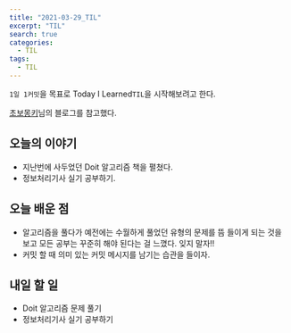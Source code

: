 ```yaml
---
title: "2021-03-29_TIL"
excerpt: "TIL"
search: true
categories: 
  - TIL
tags: 
  - TIL
---
```




`1일 1커밋`을 목표로 Today I Learned`TIL`을 시작해보려고 한다.

[초보몽키](https://wayhome25.github.io/)님의 블로그를 참고했다.


## 오늘의 이야기

- 지난번에 사두었던 Doit 알고리즘 책을 펼쳤다.
- 정보처리기사 실기 공부하기.


## 오늘 배운 점

- 알고리즘을 풀다가 예전에는 수월하게 풀었던 유형의 문제를 뜸 들이게 되는 것을 보고 모든 공부는 꾸준히 해야 된다는 걸 느꼈다. 잊지 말자!!
- 커밋 할 때 의미 있는 커밋 메시지를 남기는 습관을 들이자.




## 내일 할 일

- Doit 알고리즘 문제 풀기
- 정보처리기사 실기 공부하기

